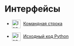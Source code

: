 # Интерфейсы


<ul>
	<li>
		<img src="../img/cli.png" alt="logo" style="width: 2em; vertical-align: middle;" />
		<a href="../ЦС/ИНТЕРФЕЙСЫ/Командная%20строка" style="margin-left: 5px;">Командная строка</a>
	</li>
</ul>

<ul>
	<li>
		<img src="../img/source_code_py.png" alt="logo" style="width: 2em; vertical-align: middle;" />
		<a href="../ЦС/ИНТЕРФЕЙСЫ/Исходный%20код%20Python" style="margin-left: 5px;">Исходный код Python</a>
	</li>
</ul>
